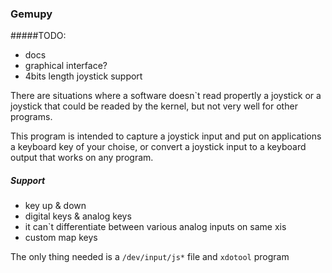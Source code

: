 ### Gemupy

#####TODO:
 - docs
 - graphical interface?
 - 4bits length joystick support


There are situations where a software doesn`t read propertly a joystick or a joystick that could be readed by the kernel, but not very well for other programs.

This program is intended to capture a joystick input and put on applications a keyboard key of your choise, or convert a joystick input to a keyboard output that works on any program.


##### Support
 - key up & down
 - digital keys & analog keys
 - it can`t differentiate between various analog inputs on same xis
 - custom map keys

The only thing needed is a ```/dev/input/js*``` file and ```xdotool``` program





